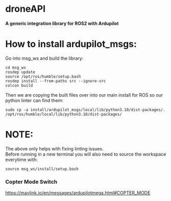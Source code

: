 # droneAPI
#### A generic integration library for ROS2 with Ardupilot

# How to install ardupilot_msgs:

Go into msg_ws and build the library:

```
cd msg_ws
rosdep update
source /opt/ros/humble/setup.bash
rosdep install --from-paths src --ignore-src
colcon build
```

Then we are copying the built files over into our main install for ROS so our python linter can find them:  
```
sudo cp -a install/ardupilot_msgs/local/lib/python3.10/dist-packages/. /opt/ros/humble/local/lib/python3.10/dist-packages/
```

# NOTE:  
The above only helps with fixing linting issues.  
Before running in a new terminal you will also need to source the workspace everytime with:
```
source msg_ws/install/setup.bash
```

### Copter Mode Switch
https://mavlink.io/en/messages/ardupilotmega.html#COPTER_MODE